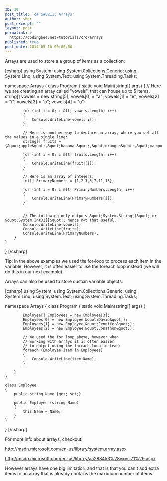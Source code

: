 ```yaml
---
ID: 39
post_title: 'c# &#8211; Arrays'
author: sher
post_excerpt: ""
layout: post
permalink: >
  https://codingbee.net/tutorials/c/c-arrays
published: true
post_date: 2014-05-10 00:00:00
---
```

Arrays are used to store a a group of items as a collection:

[csharp]
using System;
using System.Collections.Generic;
using System.Linq;
using System.Text;
using System.Threading.Tasks;

namespace Arrays
{
    class Program
    {
        static void Main(string[] args)
        {
            // Here we are creating an array called &quot;vowels&quot;, that can house up to 5 items. 
            string[] vowels = new string[5];
            vowels[0] = &quot;a&quot;;
            vowels[1] = &quot;e&quot;;
            vowels[2] = &quot;i&quot;;
            vowels[3] = &quot;o&quot;;
            vowels[4] = &quot;u&quot;;
			
            for (int i = 0; i &lt; vowels.Length; i++)
			{
				Console.WriteLine(vowels[i]);
			}

			// Here is another way to declare an array, where you set all the values in a single line:
			string[] fruits = {&quot;apple&quot;,&quot;bananas&quot;,&quot;oranges&quot;,&quot;mangoes&quot;};
	
			for (int i = 0; i &lt; fruits.Length; i++)
			{
				Console.WriteLine(fruits[i]);
			}

			// Here is an array of integers:
			int[] PrimaryNumbers = {1,2,3,5,7,11,13};
	
			for (int i = 0; i &lt; PrimaryNumbers.Length; i++)
			{
				Console.WriteLine(PrimaryNumbers[i]);
			}
			
			
			// The following only outputs &quot;System.String[]&quot; or &quot;System.Int32[]&quot;, hence not that useful. 
			Console.WriteLine(vowels);
			Console.WriteLine(fruits);
			Console.WriteLine(PrimaryNumbers);
		}
    }
}
[/csharp]


Tip: In the above examples we used the for-loop to process each item in the variable. However, it is often easier to use the foreach loop instead (we will  do this in our next example). 

Arrays can also be used to store custom variable objects:

[csharp]
using System;
using System.Collections.Generic;
using System.Linq;
using System.Text;
using System.Threading.Tasks;

namespace Arrays
{
    class Program
    {
        static void Main(string[] args)
        {

            Employee[] Employees = new Employee[3];
            Employees[0] = new Employee(&quot;David&quot;);
            Employees[1] = new Employee(&quot;Jennifer&quot;);
            Employees[2] = new Employee(&quot;Jonathon&quot;);
			
			// We used the for loop above, however when 
			// working with arrays it is often easier 
			// to output using the foreach loop instead:
			foreach (Employee item in Employees)
			{
				Console.WriteLine(item.Name);
			}

		}
    }
	
	class Employee
    {
        public string Name {get; set;}
 
        public Employee (string Name)
        {
            this.Name = Name;
        }
    }
	
}
[/csharp] 



For more info about arrays, checkout:

http://msdn.microsoft.com/en-us/library/system.array.aspx

http://msdn.microsoft.com/en-us/library/aa288453%28v=vs.71%29.aspx



However arrays have one big limitation, and that is that you can't add extra items to an array that is already contains the maximum number of items.